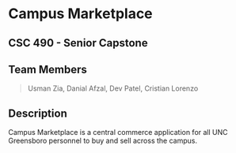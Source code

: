 # Campus Marketplace

## CSC 490 - Senior Capstone

## Team Members

> Usman Zia,
> Danial Afzal,
> Dev Patel,
> Cristian Lorenzo


## Description

Campus Marketplace is a central commerce application for all UNC Greensboro personnel to buy and sell across the campus.
